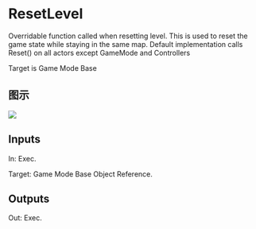 # ResetLevel

Overridable function called when resetting level. This is used to reset the game state while staying in the same map. Default implementation calls Reset() on all actors except GameMode and Controllers

Target is Game Mode Base

## 图示

![]($-20221218-19073617.png)

## Inputs

In: Exec.

Target: Game Mode Base Object Reference.  

## Outputs

Out: Exec.

